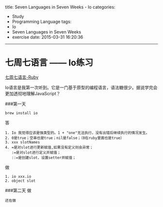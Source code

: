 title: Seven Languages in Seven Weeks - Io
categories:
  - Study
  - Programming Language
tags:
  - Io
  - Seven Languages in Seven Weeks
  - exercise
date: 2015-03-31 16:20:36
---

七周七语言 —— Io练习
===

[七周七语言-Ruby](http://tecton69.com/2015/03/30/Seven-Languages-in-Seven-Weeks-Ruby/)

Io语言是我第一次听到。它是一门基于原型的编程语言，语法糖很少。据说学完会更加透彻地理解JavaScript？

<!-- more -->

###第一天

`brew install io`

答

```
1. Io 我觉得应该是强类型的。1 + "one"无法执行，没有出错后继续执行的情况发生。
2. 0是true；空串也是true；nil是false；（0在ruby里面也是true）
3. xxx slotNames
4. =是对slot进行更新赋值,如果没有定义则会异常；
   :=是对slot进行定义并赋值；
   ::=是创建slot，设置setter并赋值；
```

做

```
1. io xxx.io
2. object slot
```

###第二天
做

```
还在做
```